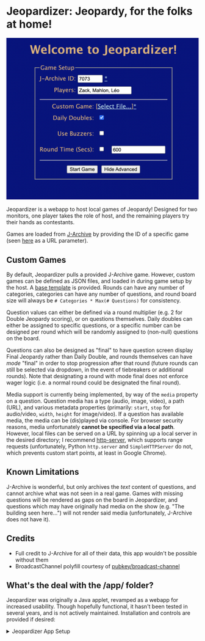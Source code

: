 # Jeopardizer: Jeopardy, for the folks at home!

![Question View](./media/setup.png)

Jeopardizer is a webapp to host local games of Jeopardy! Designed for two monitors, one player takes the role of host, and the remaining players try their hands as contestants.

Games are loaded from [J-Archive](https://j-archive.com/) by providing the ID of a specific game (seen [here](https://j-archive.com/showgame.php?game_id=6969) as a URL parameter).

## Custom Games

By default, Jeopardizer pulls a provided J-Archive game. However, custom games can be defined as JSON files, and loaded in during game setup by the host. A [base template](./media/custom.json) is provided. Rounds can have any number of categories, categories can have any number of questions, and round board size will always be `# Categories * Max(# Questions)` for consistency. 

Question values can either be defined via a round multiplier (e.g. 2 for Double Jeopardy scoring), or on questions themselves. Daily doubles can either be assigned to specific questions, or a specific number can be designed per round which will be randomly assigned to (non-null) questions on the board. 

Questions can also be designed as "final" to have question screen display Final Jeopardy rather than Daily Double, and rounds themselves can have _mode_ "final" in order to stop progression after that round (future rounds can still be selected via dropdown, in the event of tiebreakers or additional rounds). Note that designating a round with mode final does not enforce wager logic (i.e. a normal round could be designated the final round).

Media support is currently being implemented, by way of the `media` property on a question. Question media has a type (audio, image, video), a path (URL), and various metadata properties (primarily: `start`, `stop` for audio/video, `width`, `height` for image/video). If a question has available media, the media can be (dis)played via console. For browser security reasons, media unfortunately **cannot be specified via a local path**. However, local files can be served on a URL by spinning up a local server in the desired directory; I recommend [http-server](https://www.npmjs.com/package/http-server), which supports range requests (unfortunately, Python `http.server` and `SimpleHTTPServer` do not, which prevents custom start points, at least in Google Chrome). 

## Known Limitations

J-Archive is wonderful, but only archives the _text_ content of questions, and cannot archive what was not seen in a real game. Games with missing questions will be rendered as gaps on the board in Jeopardizer, and questions which may have originally had media on the show (e.g. "The building seen here...") will not render said media (unfortunately, J-Archive does not have it).

## Credits 

- Full credit to J-Archive for all of their data, this app wouldn't be possible without them
- BroadcastChannel polyfill courtesy of [pubkey/broadcast-channel](https://github.com/pubkey/broadcast-channel)


## What's the deal with the /app/ folder?

Jeopardizer was originally a Java applet, revamped as a webapp for increased usability. Though hopefully functional, it hasn't been tested in several years, and is not actively maintained. Installation and controls are provided if desired:

<details>
<summary>Jeopardizer App Setup</summary>  

### Controls

- Questions can be accessed by clicking their respective squares
- Backspace will dock a player for a wrong answer, Enter will award points and escape the question. 
- A 5s timer can be intiated by pressing Control. If the players time out, or otherwise, tab can be used to exit the question without awarding/substracting points
- The host can hit the left and right arrow keys to switch between players for score awarding
- The tilde key will switch between rounds, or play sound effects if a question is active (incorrect/buzzer timeout noise, Final Jeopardy music)
- Shift will pull up the scores for players, but this can only be accessed from the question menu
- If a Daily Double question is opened, a wager must be input using non-numpad number keys (haven't actually tested with numpad though), hyphen/subtract key will remove the last number (-), and equals key (=) will input that wager, which can then be awarded/subtracted normally. Slash (/) will show the question if not visible after wager is input, or during Final Jeopardy.
- As a failsafe for an accidental misclick, a "wager" value can also be inputted outside of a question, and awarded to a player.

### Categories

By default, rounds in Jeopardizer are loaded from the single, double, and final jeopardy files located in data/questions/all, which are created by scraping J-Archive. Categories are randomly selected from these past files to create a standard Jeopardy game (6 categories for Single Jeopardy, 6 categories for Double Jeopardy, 1 category for Final Jeopardy), with the option for user-specified category count and date range are provided. Content-based filters are unlikely to be implemented as J-Archive is untagged.

Specific games are require a J-Archive URL, which is then scraped to create files in data/questions/custom, rather than the random category selection. This requires an internet connection.

### Custom Games

Custom games can be created by adding custom JSON files to data/questions/custom, based on the following structure:

```javascript
[
    {"Category":"CategoryName", 
    "Clues":[
        {
            "Question":"QuestionText", //Required
            "Answer":"AnswerText", //Required
            "Media":{ //Optional; parameters required
                "Name":"MediaName",
                "Type":"Audio | Video | Image", //Must be one of these
                "Path":"Filepath", 
            }
        }, 
        {
            "Question":"...",
            "Answer":"...",
            "Media":{
                ...
            }            
        }
        ...
    ], 
    "Date":"MM/DD/YYYY" //Optional, used for date filter
    }, 
    ...
]
```

Alternatively, simple categories can be created by adding plain text files to the process folder, with the following format:

```css
Category1|Q1|A1|Q2|A2|Q3|A3|Q4|A4|Q5|A5
Category2|Q1|A1|Q2|A2|Q3|A3|Q4|A4|Q5|A5
...
CategoryN|Q1|A1|Q2|A2|Q3|A3|Q4|A4|Q5|A5
```
Running either customs.py or Jeopardizer will move these files to data/questions/custom, where they can be loaded in as custom categories; this does not yet support media specifications, though those can be manually added to the generated JSON files. 

### Dependencies

<em>Game (Java)</em>

<ul>
    <li>
        Processing (Maven: org.processing:pdf:3.3.7)
        <ul>
            <li>All graphics-related code in this program is handled by Processing as the main graphics library.</li>
            <li>Java 1.7 or 1.8 must be used, as 1.9 is non-functional with Processing, and ThreadLocalRandom was only implemented in 1.8.</li>
        </ul>
    </li>
    <li>
        json-simple (Maven: com.googlecode.json-simple:json-simple:1.1.1)
        <ul>
            <li>json-simple is required used in order to parse the question json files and read them in as categories.</li>
        </ul>
    </li>
    <li>
        Minim (Maven: net.compartmental.code:minim:2.2.2)
        <ul>
            <li>Minim is used to play Jeopardy SFX—possibly overkill, but JavaSound felt like an ordeal</li>
        </ul>
    </li>
</ul>

<em>Scraper (Python)</em>

<ul> 
    <li>
        BeautifulSoup
        <ul><li>BeautifulSoup is used for to scrape J-Archive's game files, so install this in order to run the scraper</ul>
    </li>
</ul>
</details>

